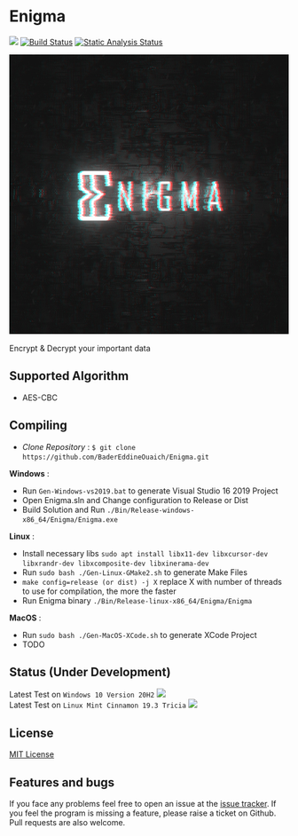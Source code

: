 # Enigma
<!--WORKFLOW-->
![](https://img.shields.io/badge/license-MIT-yellow)
[![Build Status](https://github.com/BaderEddineOuaich/Enigma/workflows/build/badge.svg)](https://github.com/BaderEddineOuaich/Enigma/actions?workflow=build) [![Static Analysis Status](https://github.com/BaderEddineOuaich/Enigma/workflows/static-analysis/badge.svg)](https://github.com/BaderEddineOuaich/Enigma/actions?workflow=static-analysis)

<!--LOGO-->
![Enigma](Resources/Branding/EnigmaLogo_Full.jpg)

<!--DESCRIOTION-->
Encrypt & Decrypt your important data


## Supported Algorithm
- AES-CBC


## Compiling
- <i>Clone Repository</i> : `$ git clone https://github.com/BaderEddineOuaich/Enigma.git` <br>

 <strong>Windows</strong> : <br>
 - Run `Gen-Windows-vs2019.bat` to generate Visual Studio 16 2019 Project<br> 
- Open Enigma.sln and Change configuration to Release or Dist
- Build Solution and Run `./Bin/Release-windows-x86_64/Enigma/Enigma.exe`

<strong>Linux</strong> : <br>
 - Install necessary libs `sudo apt install libx11-dev libxcursor-dev libxrandr-dev libxcomposite-dev libxinerama-dev`
 - Run `sudo bash ./Gen-Linux-GMake2.sh` to generate Make Files
 - `make config=release (or dist) -j X` replace X with number of threads to use for compilation, the more the faster
 - Run Enigma binary `./Bin/Release-linux-x86_64/Enigma/Enigma`

<strong>MacOS</strong> : <br>
- Run `sudo bash ./Gen-MacOS-XCode.sh` to generate XCode Project<br>
- TODO

## Status (Under Development)
Latest Test on `Windows 10 Version 20H2`
<image src="Resources/Dev Process/Windows-Latest.png"/>
<br>
Latest Test on `Linux Mint Cinnamon 19.3 Tricia`
<image src="Resources/Dev Process/Linux-Latest.png"/>


## License
[MIT License](LICENSE.md)


## Features and bugs

If you face any problems feel free to open an issue at the [issue tracker][tracker]. If you feel the program is missing a feature, please raise a ticket on Github. Pull requests are also welcome.

[tracker]: https://github.com/BaderEddineOuaich/Enigma/issues